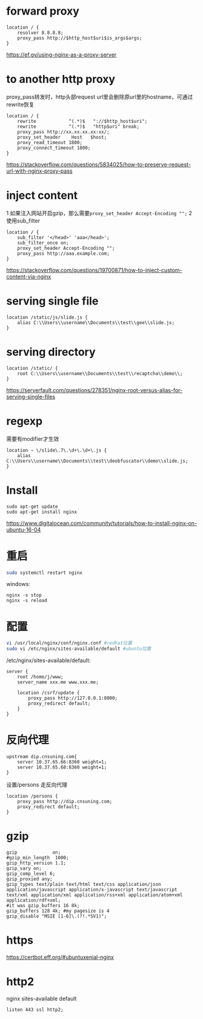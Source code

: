 # forward proxy

```
location / {
    resolver 8.8.8.8;
    proxy_pass http://$http_host$uri$is_args$args;
}
```

https://ef.gy/using-nginx-as-a-proxy-server

# to another http proxy

proxy_pass转发时，http头部request url里会删除原url里的hostname，可通过rewrite恢复

```
location / {
    rewrite            ^(.*)$   "://$http_host$uri";
    rewrite            ^(.*)$   "http$uri" break;
    proxy_pass http://xx.xx.xx.xx:xx/;
    proxy_set_header    Host   $host;
    proxy_read_timeout 1800;
    proxy_connect_timeout 1800;
}
```

https://stackoverflow.com/questions/5834025/how-to-preserve-request-url-with-nginx-proxy-pass

# inject content

1 如果注入网站开启gzip，那么需要``proxy_set_header Accept-Encoding "";``
2 使用sub_filter

```
location / {
    sub_filter '</head>' 'aaa</head>';
    sub_filter_once on;
    proxy_set_header Accept-Encoding "";
    proxy_pass http://aaa.example.com;
}
```

https://stackoverflow.com/questions/19700871/how-to-inject-custom-content-via-nginx

# serving single file

```
location /static/js/slide.js {
    alias C:\\Users\\username\\Documents\\test\\gee\\slide.js;
}
```

# serving directory

```
location /static/ {
    root C:\\Users\\username\\Documents\\test\\recaptcha\\demo\\;
}
```

https://serverfault.com/questions/278351/nginx-root-versus-alias-for-serving-single-files

# regexp

需要有modifier才生效

```
location ~ \/slide\.7\.\d+\.\d+\.js {
    alias C:\\Users\\username\\Documents\\test\\deobfuscator\\demo\\slide.js;
}
```

# Install

```
sudo apt-get update
sudo apt-get install nginx
```

https://www.digitalocean.com/community/tutorials/how-to-install-nginx-on-ubuntu-16-04

# 重启

```bash
sudo systemctl restart nginx
```

windows:

```
nginx -s stop
nginx -s reload
```

# 配置

```bash
vi /usr/local/nginx/conf/nginx.conf #redhat位置
sudo vi /etc/nginx/sites-available/default #ubuntu位置
```

/etc/nginx/sites-available/default:

```
server {
    root /home/j/www;
    server_name xxx.me www.xxx.me;

    location /csrf/update {
        proxy_pass http://127.0.0.1:8000;
        proxy_redirect default;
    }
}
```

# 反向代理

```
upstream dip.cnsuning.com{
    server 10.37.65.66:8360 weight=1;
    server 10.37.65.68:8360 weight=1;
}
```

设置/persons 走反向代理

```
location /persons {
    proxy_pass http://dip.cnsuning.com;
    proxy_redirect default;
}
```

# gzip

```
gzip             on;
#gzip_min_length  1000;
gzip_http_version 1.1;
gzip_vary on;
gzip_comp_level 6;
gzip_proxied any;
gzip_types text/plain text/html text/css application/json application/javascript application/x-javascript text/javascript text/xml application/xml application/rss+xml application/atom+xml application/rdf+xml;
#it was gzip_buffers 16 8k;
gzip_buffers 128 4k; #my pagesize is 4
gzip_disable "MSIE [1-6]\.(?!.*SV1)";
```

# https

https://certbot.eff.org/#ubuntuxenial-nginx

# http2

nginx sites-available default

```
listen 443 ssl http2;
```